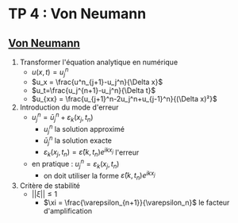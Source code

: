 # TP 4 : Von Neumann

## [Von Neumann](../Notion/Méthodes%20numérique.md)

1. Transformer l'équation analytique en numérique
	- $u(x,t)=u_j^n$
	- $u_x = \frac{u^n_{j+1}-u_j^n}{\Delta x}$
	- $u_t=\frac{u_j^{n+1}-u_j^n}{\Delta t}$
	- $u_{xx} = \frac{u_{j+1}^n-2u_j^n+u_{j-1}^n}{(\Delta x)²}$
2. Introduction du mode d'erreur
	- $u_j^n=\bar u_j^n+\varepsilon_k (x_j,t_n)$
		- $u_j^n$ la solution approximé
		- $\bar u_j^n$ la solution exacte
		- $\varepsilon_k (x_j,t_n) = \hat \varepsilon(k,t_n)e^{ikx_j}$ l'erreur
	- en pratique : $u_j^n = \varepsilon_k (x_j,t_n)$
		- on doit utiliser la forme $\hat \varepsilon(k,t_n)e^{ikx_j}$
1. Critère de stabilité
	- $||\xi|| \le 1$
		- $\xi = \frac{\varepsilon_{n+1}}{\varepsilon_n}$ le facteur d'amplification